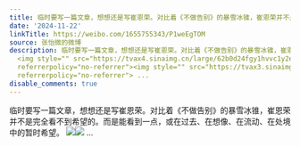 ```yaml
---
title: 临时要写一篇文章，想想还是写崔恩荣。对比着《不做告别》的暴雪冰锥，崔恩荣并不是完全看不到希望的。而是能看到一点，或在过去、在想像、在流动、在处境中的暂...
date: '2024-11-22'
linkTitle: https://weibo.com/1655755343/P1weEgTOM
source: 张怡微的微博
description: 临时要写一篇文章，想想还是写崔恩荣。对比着《不做告别》的暴雪冰锥，崔恩荣并不是完全看不到希望的。而是能看到一点，或在过去、在想像、在流动、在处境中的暂时希望。
  <img style="" src="https://tvax4.sinaimg.cn/large/62b0d24fgy1hvvc1y2ep5j20u01407hm.jpg"
  referrerpolicy="no-referrer"><img style="" src="https://tvax3.sinaimg.cn/large/62b0d24fgy1hvvc1vlu8fj21400u076o.jpg"
  referrerpolicy="no-referrer"> ...
disable_comments: true
---
```

临时要写一篇文章，想想还是写崔恩荣。对比着《不做告别》的暴雪冰锥，崔恩荣并不是完全看不到希望的。而是能看到一点，或在过去、在想像、在流动、在处境中的暂时希望。 <img style="" src="https://tvax4.sinaimg.cn/large/62b0d24fgy1hvvc1y2ep5j20u01407hm.jpg" referrerpolicy="no-referrer"><img style="" src="https://tvax3.sinaimg.cn/large/62b0d24fgy1hvvc1vlu8fj21400u076o.jpg" referrerpolicy="no-referrer"> ...